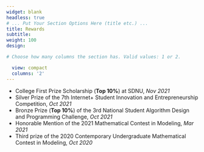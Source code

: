 ```yaml
---
widget: blank
headless: true
# ... Put Your Section Options Here (title etc.) ...
title: Rewards
subtitle:
weight: 100
design:

# Choose how many columns the section has. Valid values: 1 or 2.

  view: compact
  columns: '2'
---
```


- College First Prize Scholarship (**Top 10%**) at SDNU, *Nov 2021*
- Silver Prize of the 7th Internet+ Student Innovation and Entrepreneurship Competition, *Oct 2021*
- Bronze Prize (**Top 10%**) of the 3rd National Student Algorithm Design and Programming Challenge, *Oct 2021*
- Honorable Mention of the 2021 Mathematical Contest in Modeling, *Mar 2021*
- Third prize of the 2020 Contemporary Undergraduate Mathematical Contest in Modeling, *Oct 2020*